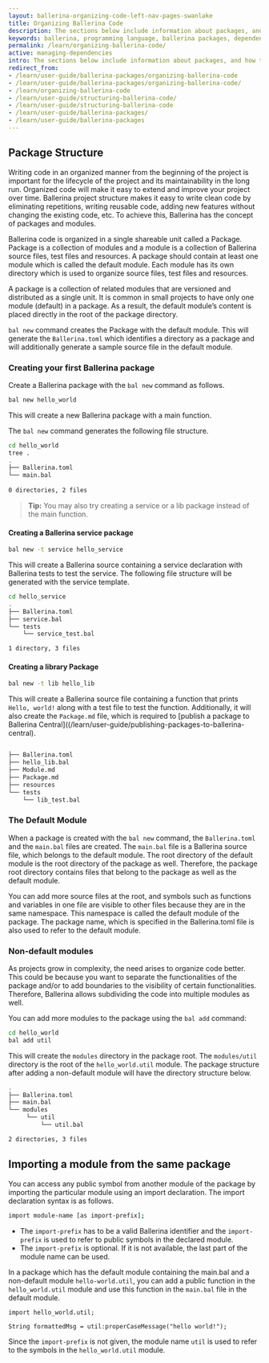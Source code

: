 ```yaml
---
layout: ballerina-organizing-code-left-nav-pages-swanlake
title: Organizing Ballerina Code
description: The sections below include information about packages, and how the growth of your source code can be managed.
keywords: ballerina, programming language, ballerina packages, dependencies, importing modules
permalink: /learn/organizing-ballerina-code/
active: managing-dependencies
intro: The sections below include information about packages, and how the growth of your source code can be managed.
redirect_from:
- /learn/user-guide/ballerina-packages/organizing-ballerina-code
- /learn/user-guide/ballerina-packages/organizing-ballerina-code/
- /learn/organizing-ballerina-code
- /learn/user-guide/structuring-ballerina-code/
- /learn/user-guide/structuring-ballerina-code
- /learn/user-guide/ballerina-packages/
- /learn/user-guide/ballerina-packages
---
```


## Package Structure

Writing code in an organized manner from the beginning of the project is important for the lifecycle of the project and its maintainability in the long run. Organized code will make it easy to extend and improve your project over time. Ballerina project structure makes it easy to write clean code by eliminating repetitions, writing reusable code, adding new features without changing the existing code, etc. To achieve this, Ballerina has the concept of packages and modules. 

Ballerina code is organized in a single shareable unit called a Package. Package is a collection of modules and a module is a collection of Ballerina source files, test files and resources. A package should contain at least one module which is called the default module. Each module has its own directory which is used to organize source files, test files and resources.

A package is a collection of related modules that are versioned and distributed as a single unit. It is common in small projects to have only one module (default) in a package. As a result, the default module’s content is placed directly in the root of the package directory.

`bal new` command creates the Package with the default module. This will generate the `Ballerina.toml` which identifies a directory as a package and will additionally generate a sample source file in the default module.

### Creating your first Ballerina package

Create a Ballerina package with the `bal new` command as follows. 

```bash
bal new hello_world
```

This will create a new Ballerina package with a main function. 

The `bal new` command generates the following file structure.

```bash
cd hello_world
tree .
.
├── Ballerina.toml
└── main.bal
    
0 directories, 2 files
```

>**Tip:** You may also try creating a service or a lib package instead of the main function. 

#### Creating a Ballerina service package

```bash
bal new -t service hello_service
```

This will create a Ballerina source containing a service declaration with Ballerina tests to test the service. The following file structure will be generated with the service template.  

```bash
cd hello_service
.
├── Ballerina.toml
├── service.bal
└── tests
    └── service_test.bal

1 directory, 3 files
```

#### Creating a library Package

```bash
bal new -t lib hello_lib
```

This will create a Ballerina source file containing a function that prints `Hello, world!` along with a test file to test the function. 
Additionally, it will also create the `Package.md` file, which is required to [publish a package to Ballerina Central]((/learn/user-guide/publishing-packages-to-ballerina-central).

```bash

├── Ballerina.toml
├── hello_lib.bal
├── Module.md
├── Package.md
├── resources
└── tests
    └── lib_test.bal
```

### The Default Module

When a package is created with the `bal new` command, the `Ballerina.toml` and the `main.bal` files are created. The `main.bal` file is a Ballerina source file, which belongs to the default module. The root directory of the default module is the root directory of the package as well. 
Therefore, the package root directory contains files that belong to the package as well as the default module.

You can add more source files at the root, and symbols such as functions and variables in one file are visible to other files because they are in the same namespace. This namespace is called the default module of the package. The package name, which is specified in the Ballerina.toml file is also used to refer to the default module.

### Non-default modules

As projects grow in complexity, the need arises to organize code better. This could be because you want to separate the functionalities of the package and/or to add boundaries to the visibility of certain functionalities. Therefore, Ballerina allows subdividing the code into multiple modules as well.

You can add more modules to the package using the `bal add` command:

```bash
cd hello_world
bal add util
```

This will create the `modules` directory in the package root. The `modules/util` directory is the root of the `hello_world.util` module. 
The package structure after adding a non-default module will have the directory structure below.
```bash
.
├── Ballerina.toml
├── main.bal
└── modules
     └── util
         └── util.bal

2 directories, 3 files
```

## Importing a module from the same package 

You can access any public symbol from another module of the package by importing the particular module using an import declaration. 
The import declaration syntax is as follows.

```bash
import module-name [as import-prefix];
```

* The `import-prefix` has to be a valid Ballerina identifier and the `import-prefix` is used to refer to public symbols in the declared module.
* The `import-prefix` is optional. If it is not available, the last part of the module name can be used.

In a package which has the default module containing the main.bal and a non-default module `hello-world.util`, 
you can add a public function in the `hello_world.util` module and use this function in the `main.bal` file in the default module.

```bal
import hello_world.util;

String formattedMsg = util:properCaseMessage("hello world!");
```

Since the `import-prefix` is not given, the module name `util` is used to refer to the symbols in the `hello_world.util` module. 
